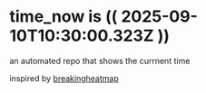 # time_now is (( 2025-09-10T10:30:00.323Z ))

an automated repo that shows the currnent time

inspired by [breakingheatmap](https://github.com/breakingheatmap/breakingheatmap)